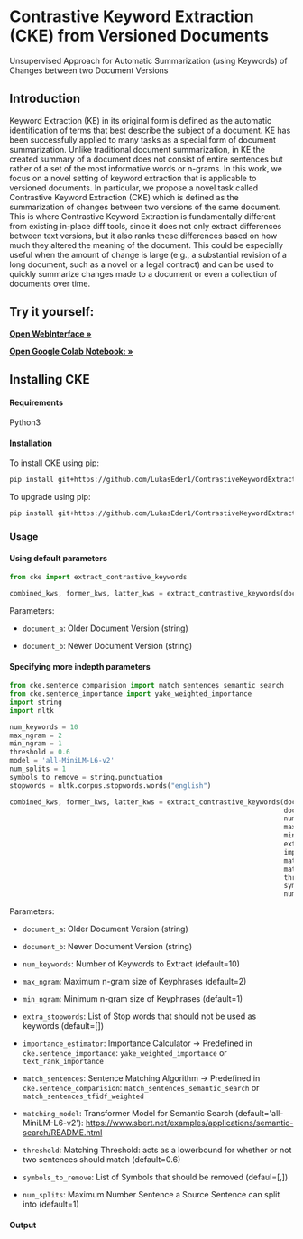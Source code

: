 # Contrastive Keyword Extraction (CKE) from Versioned Documents

Unsupervised Approach for Automatic Summarization (using Keywords) of Changes between two Document Versions 

## Introduction

Keyword Extraction (KE) in its original form is defined as the automatic identification of terms that best describe the subject of a
document. KE has been successfully applied to many tasks as a
special form of document summarization. Unlike traditional
document summarization, in KE the created summary of a document does not consist of entire sentences but rather of a set of the
most informative words or n-grams. In this work, we focus on a
novel setting of keyword extraction that is applicable to versioned
documents. In particular, we propose a novel task called Contrastive
Keyword Extraction (CKE) which is defined as the summarization of
changes between two versions of the same document. This is where
Contrastive Keyword Extraction is fundamentally different from existing in-place diff tools, since it does not only extract differences
between text versions, but it also ranks these differences based on
how much they altered the meaning of the document. This could
be especially useful when the amount of change is large (e.g., a
substantial revision of a long document, such as a novel or a legal
contract) and can be used to quickly summarize changes made to a
document or even a collection of documents over time.

## Try it yourself:
<a href="https://contrastive-keyword-extraction.streamlit.app"><strong>Open WebInterface »</strong></a>

<a href="https://colab.research.google.com/github/LukasEder1/ContrastiveKeywordExtraction/blob/main/demo/CKE-demo.ipynb"><strong>Open Google Colab Notebook: »</strong></a>



## Installing CKE

#### Requirements

Python3

#### Installation

To install CKE using pip:

``` bash
pip install git+https://github.com/LukasEder1/ContrastiveKeywordExtraction
```

To upgrade using pip:

``` bash
pip install git+https://github.com/LukasEder1/ContrastiveKeywordExtraction –-upgrade
```

### Usage 

#### Using default parameters

``` python
from cke import extract_contrastive_keywords

combined_kws, former_kws, latter_kws = extract_contrastive_keywords(document_a, document_b)
```

Parameters:

  * ``document_a``: Older Document Version (string)
  
  * ``document_b``: Newer Document Version (string)

#### Specifying more indepth parameters
```python
from cke.sentence_comparision import match_sentences_semantic_search
from cke.sentence_importance import yake_weighted_importance
import string
import nltk

num_keywords = 10
max_ngram = 2
min_ngram = 1
threshold = 0.6
model = 'all-MiniLM-L6-v2'
num_splits = 1
symbols_to_remove = string.punctuation
stopwords = nltk.corpus.stopwords.words("english")

combined_kws, former_kws, latter_kws = extract_contrastive_keywords(document_a,
                                                                    document_b,
                                                                    num_keywords
                                                                    max_ngram=max_ngram,
                                                                    min_ngram=min_ngram,
                                                                    extra_stopwords=stopwords,
                                                                    importance_estimator= yake_weighted_importance,
                                                                    match_sentences=match_sentences_semantic_search,
                                                                    matching_model=model,
                                                                    threshold=threshold,
                                                                    symbols_to_remove=string.punctuation,
                                                                    num_splits=num_splits)

```

Parameters:
* ``document_a``: Older Document Version (string)

* ``document_b``: Newer Document Version (string)

* ``num_keywords``: Number of Keywords to Extract (default=10)

* ``max_ngram``: Maximum n-gram size of Keyphrases (default=2)

* ``min_ngram``: Minimum n-gram size of Keyphrases (default=1)

* ``extra_stopwords``: List of Stop words that should not be used as keywords (default=[])

* ``importance_estimator``: Importance Calculator -> Predefined in ``cke.sentence_importance``: ``yake_weighted_importance`` or ``text_rank_importance``

* ``match_sentences``: Sentence Matching Algorithm -> Predefined in ``cke.sentence_comparision``: ``match_sentences_semantic_search`` or ``match_sentences_tfidf_weighted``

* ``matching_model``: Transformer Model for Semantic Search (default='all-MiniLM-L6-v2'): https://www.sbert.net/examples/applications/semantic-search/README.html

* ``threshold``:  Matching Threshold: acts as a lowerbound for whether or not two sentences should match (default=0.6)

* ``symbols_to_remove``: List of Symbols that should be removed (defaul=[,])

* ``num_splits``: Maximum Number Sentence a Source Sentence can split into (default=1)

#### Output


